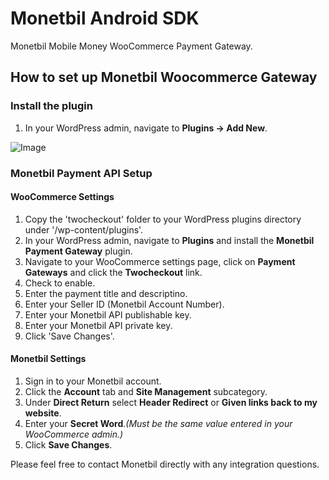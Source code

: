 # Monetbil Android SDK

Monetbil Mobile Money WooCommerce Payment Gateway.

## How to set up Monetbil Woocommerce Gateway

### Install the plugin

1. In your WordPress admin, navigate to **Plugins -> Add New**.

![Image](https://www.monetbil.com/support/wp-content/uploads/2017/04/pluginsaddnew.png)


### Monetbil Payment API Setup

#### WooCommerce Settings

1. Copy the 'twocheckout' folder to your WordPress plugins directory under '/wp-content/plugins'.
2. In your WordPress admin, navigate to **Plugins** and install the **Monetbil Payment Gateway** plugin.
3. Navigate to your WooCommerce settings page, click on **Payment Gateways** and click the **Twocheckout** link.
4. Check to enable.
5. Enter the payment title and descriptino.
6. Enter your Seller ID (Monetbil Account Number).
7. Enter your Monetbil API publishable key.
8. Enter your Monetbil API private key.
9. Click 'Save Changes'.


#### Monetbil Settings

1. Sign in to your Monetbil account.
2. Click the **Account** tab and **Site Management** subcategory.
3. Under **Direct Return** select **Header Redirect** or **Given links back to my website**.
4. Enter your **Secret Word**._(Must be the same value entered in your WooCommerce admin.)_
5. Click **Save Changes**.

Please feel free to contact Monetbil directly with any integration questions.